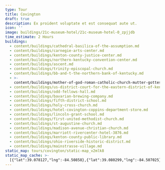 ```yaml
---
type: Tour
title: Covington
draft: true
description: Ex proident voluptate et est consequat aute ut.
icon: ''
image: buildings/21c-museum-hotel/21c-museum-hotel-0_zpjjdb
time_estimate: 2 Hours
buildings:
  - content/buildings/cathedral-basilica-of-the-assumption.md
  - content/buildings/carnegie-arts-center.md
  - content/buildings/kenton-county-justice-center.md
  - content/buildings/northern-kentucky-convention-center.md
  - content/buildings/ascent.md
  - content/buildings/trinity-episcopal-church.md
  - content/buildings/bb-and-t-the-northern-bank-of-kentucky.md
  - >-
    content/buildings/mother-of-god-roman-catholic-church-mutter-gottes-kirche.md
  - content/buildings/us-district-court-for-the-eastern-district-of-kentucky.md
  - content/buildings/odd-fellows-hall.md
  - content/buildings/bavarian-brewing-company.md
  - content/buildings/fifth-district-school.md
  - content/buildings/holy-cross-church.md
  - content/buildings/hotel-covington-coppins-department-store.md
  - content/buildings/lincoln-grant-school.md
  - content/buildings/first-united-methodist-church.md
  - content/buildings/st-augustine-church.md
  - content/buildings/madison-avenue-christian-church.md
  - content/buildings/marriott-rivercenter-hotel-3876.md
  - content/buildings/kenton-county-public-library.md
  - content/buildings/ohio-riverside-historic-district.md
  - content/buildings/mainstrasse-village.md
static_map: tours/covington/static-map_v2mlk8
static_map_cache: >-
  [{"lat":39.078127,"lng":-84.50858},{"lat":39.080299,"lng":-84.507025},{"lat":39.088338,"lng":-84.511259},{"lat":39.089478,"lng":-84.511774},{"lat":39.089139,"lng":-84.509519},{"lat":39.087562,"lng":-84.51109},{"lat":39.088495,"lng":-84.510092},{"lat":39.084245,"lng":-84.512634},{"lat":39.085531,"lng":-84.512077},{"lat":39.086046,"lng":-84.510666},{"lat":39.076335,"lng":-84.51809},{"lat":39.0686,"lng":-84.511663},{"lat":39.048581,"lng":-84.501603},{"lat":39.083578,"lng":-84.510046},{"lat":39.082053,"lng":-84.506243},{"lat":39.086167,"lng":-84.50758},{"lat":39.065871,"lng":-84.512049},{"lat":39.072938,"lng":-84.507265},{"lat":39.089716,"lng":-84.51212},{"lat":39.085439,"lng":-84.508853},{"lat":39.091157,"lng":-84.507093},{"lat":39.084213,"lng":-84.517584}]
---
```

